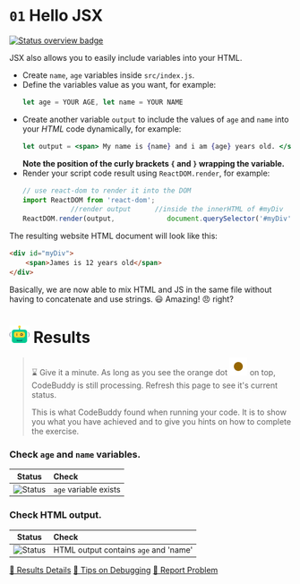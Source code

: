 # `01` Hello JSX
[![Status overview badge](../../blob/badges/.github/badges/autograding-solution/badge.svg)](#-results)


JSX also allows you to easily include variables into your HTML.

-   Create `name`, `age` variables inside `src/index.js`.
-   Define the variables value as you want, for example:
    ```js
    let age = YOUR AGE, let name = YOUR NAME 
    ```
-   Create another variable `output` to include the values of `age` and `name` into your *HTML* code dynamically, for example:
    ```jsx
    let output = <span> My name is {name} and i am {age} years old. </span>
    ```
    __Note the position of the curly brackets `{` and `}` wrapping the variable.__
-   Render your script code result using `ReactDOM.render`, for example:
    ```jsx
    // use react-dom to render it into the DOM
    import ReactDOM from 'react-dom';
                //render output      //inside the innerHTML of #myDiv
    ReactDOM.render(output,             document.querySelector('#myDiv'));
    ```

The resulting website HTML document will look like this:
```html
<div id="myDiv">
    <span>James is 12 years old</span>
</div>
```

Basically, we are now able to mix HTML and JS in the same file without having to concatenate and use strings. :smiley: Amazing! :angry: right?

[//]: # (autograding info start)
# <img src="https://github.com/DCI-EdTech/autograding-setup/raw/main/assets/bot-large.svg" alt="" data-canonical-src="https://github.com/DCI-EdTech/autograding-setup/raw/main/assets/bot-large.svg" height="31" /> Results
> ⌛ Give it a minute. As long as you see the orange dot ![processing](https://raw.githubusercontent.com/DCI-EdTech/autograding-setup/main/assets/processing.svg) on top, CodeBuddy is still processing. Refresh this page to see it's current status.
>
> This is what CodeBuddy found when running your code. It is to show you what you have achieved and to give you hints on how to complete the exercise.


### Check `age` and `name` variables.

|                 Status                  | Check                                                                                    |
| :-------------------------------------: | :--------------------------------------------------------------------------------------- |
| ![Status](../../blob/badges/.github/badges/autograding-solution/status0.svg) | `age` variable exists   |

### Check HTML output.

|                 Status                  | Check                                                                                    |
| :-------------------------------------: | :--------------------------------------------------------------------------------------- |
| ![Status](../../blob/badges/.github/badges/autograding-solution/status1.svg) | HTML output contains `age` and 'name' |



[🔬 Results Details](../../actions)
[🐞 Tips on Debugging](https://github.com/DCI-EdTech/autograding-setup/wiki/How-to-work-with-CodeBuddy)
[📢 Report Problem](https://docs.google.com/forms/d/e/1FAIpQLSfS8wPh6bCMTLF2wmjiE5_UhPiOEnubEwwPLN_M8zTCjx5qbg/viewform?usp=pp_url&entry.652569746=SPA-boilerplate-JSX)


[//]: # (autograding info end)